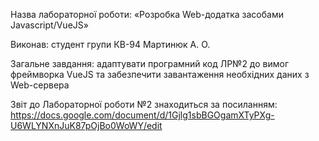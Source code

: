 Назва лабораторної роботи: «Розробка Web-додатка засобами Javascript/VueJS»

Виконав: студент групи КВ-94 Мартинюк А. О.

Загальне завдання: адаптувати програмний код ЛР№2 до вимог фреймворка VueJS та забезпечити завантаження необхідних даних з Web-сервера 

Звіт до Лабораторної роботи №2 знаходиться за посиланням:
https://docs.google.com/document/d/1Gjlg1sbBGOgamXTyPXg-U6WLYNXnJuK87pOjBo0WoWY/edit
